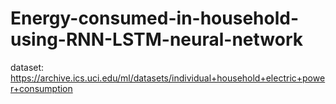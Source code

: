 # Energy-consumed-in-household-using-RNN-LSTM-neural-network
dataset: https://archive.ics.uci.edu/ml/datasets/individual+household+electric+power+consumption
